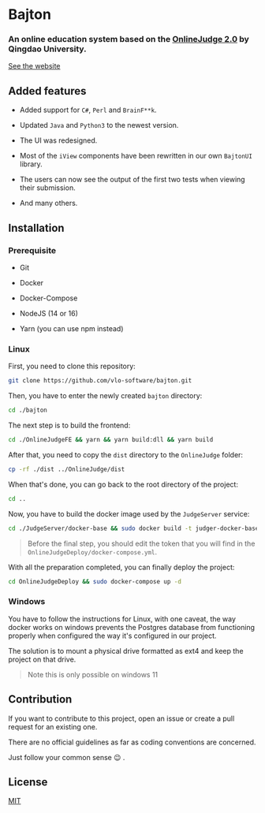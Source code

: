 # Bajton

### An online education system based on the [OnlineJudge 2.0](https://github.com/QingdaoU/OnlineJudge) by Qingdao University.

[See the website](https://bajton.vlo.gda.pl)

## Added features

- Added support for `C#`, `Perl` and `BrainF**k`.

- Updated `Java` and `Python3` to the newest version.

- The UI was redesigned.

- Most of the `iView` components have been rewritten in our own `BajtonUI` library.

- The users can now see the output of the first two tests when viewing their submission.

- And many others.

## Installation

### Prerequisite

- Git

- Docker

- Docker-Compose

- NodeJS (14 or 16)

- Yarn (you can use npm instead)

### Linux

First, you need to clone this repository:

```sh
git clone https://github.com/vlo-software/bajton.git
```

Then, you have to enter the newly created `bajton` directory:

```sh
cd ./bajton
```

The next step is to build the frontend:

```sh
cd ./OnlineJudgeFE && yarn && yarn build:dll && yarn build
```

After that, you need to copy the `dist` directory to the `OnlineJudge` folder:

```sh
cp -rf ./dist ../OnlineJudge/dist
```

When that's done, you can go back to the root directory of the project:

```sh
cd ..
```

Now, you have to build the docker image used by the `JudgeServer` service:

```sh
cd ./JudgeServer/docker-base && sudo docker build -t judger-docker-base . && cd ../../
```

> Before the final step, you should edit the token that you will find in the `OnlineJudgeDeploy/docker-compose.yml`.

With all the preparation completed, you can finally deploy the project:

```sh
cd OnlineJudgeDeploy && sudo docker-compose up -d
```

### Windows

You have to follow the instructions for Linux, with one caveat, the way docker works on windows prevents the Postgres database from functioning properly when configured the way it's configured in our project.

The solution is to mount a physical drive formatted as ext4 and keep the project on that drive.

> Note this is only possible on windows 11

## Contribution

If you want to contribute to this project, open an issue or create a pull request for an existing one.

There are no official guidelines as far as coding conventions are concerned.

Just follow your common sense :wink: .

## License

[MIT](https://opensource.org/licenses/MIT)